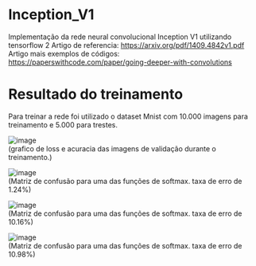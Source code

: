 # Inception_V1
Implementação da rede neural convolucional Inception V1 utilizando tensorflow 2
Artigo de referencia: https://arxiv.org/pdf/1409.4842v1.pdf  <br/>
Artigo mais exemplos de códigos: https://paperswithcode.com/paper/going-deeper-with-convolutions  <br/>

# Resultado do treinamento
Para treinar a rede foi utilizado o dataset Mnist com 10.000 imagens para treinamento e 5.000 para trestes.

![image](https://github.com/MarcosVeniciu/Inception_V1/assets/42542651/bdec97aa-a6a8-4784-94b4-7f48da80215c) <br/>
(grafico de loss e acuracia das imagens de validação durante o treinamento.)

![image](https://github.com/MarcosVeniciu/Inception_V1/assets/42542651/41a4a7fd-0674-4f78-ae9e-e9383601f1c5)  <br/>
(Matriz de confusão para uma das funções de softmax. taxa de erro de 1.24%)

![image](https://github.com/MarcosVeniciu/Inception_V1/assets/42542651/763d4936-1b01-459c-b686-7af941a6b3ad)  <br/>
(Matriz de confusão para uma das funções de softmax. taxa de erro de 10.16%)

![image](https://github.com/MarcosVeniciu/Inception_V1/assets/42542651/bc3b1fba-8b91-4141-a028-ac1a57c5c923)  <br/>
(Matriz de confusão para uma das funções de softmax. taxa de erro de 10.98%)
